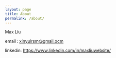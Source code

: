 ```yaml
---
layout: page
title: About
permalink: /about/
---
```


Max Liu

email : xinyulrsm@gmail.ocm

linkedin: https://www.linkedin.com/in/maxliuwebsite/
